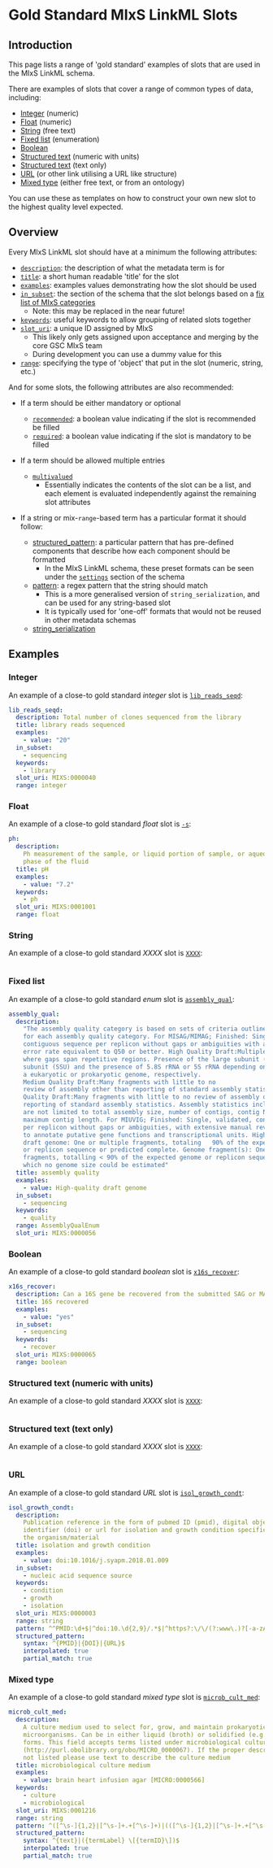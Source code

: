 # Gold Standard MIxS LinkML Slots

## Introduction

This page lists a range of 'gold standard' examples of slots that are used in the MIxS LinkML schema.

There are examples of slots that cover a range of common types of data, including:

- [Integer](#integer) (numeric)
- [Float](#float) (numeric)
- [String](#string) (free text)
- [Fixed list](#fixed-list) (enumeration)
- [Boolean](#boolean)
- [Structured text](#structured-text-numeric-with-units) (numeric with units)
- [Structured text](#structured-text-text-only) (text only)
- [URL](#url) (or other link utilising a URL like structure)
- [Mixed type](#mixed-type) (either free text, or from an ontology)

You can use these as templates on how to construct your own new slot to the highest quality level expected.

## Overview

Every MIxS LinkML slot should have at a minimum the following attributes:

- [`description`](https://linkml.io/linkml/schemas/metadata.html#providing-descriptions): the description of what the metadata term is for
- [`title`](https://linkml.io/linkml-model/latest/docs/title/): a short human readable 'title' for the slot
- [`examples`](https://linkml.io/linkml-model/latest/docs/examples/): examples values demonstrating how the slot should be used
- [`in_subset`](https://linkml.io/linkml-model/latest/docs/in_subset/): the section of the schema that the slot belongs based on a [fix list of MIxS categories](https://github.com/GenomicsStandardsConsortium/mixs/blob/609b0f567486f64cb7061246588d8006f87fa138/src/mixs/schema/mixs.yaml#L21-L26)
  - Note: this may be replaced in the near future!
- [`keywords`](https://linkml.io/linkml-model/latest/docs/keywords/): useful keywords to allow grouping of related slots together
- [`slot_uri`](https://linkml.io/linkml-model/latest/docs/slot_uri/): a unique ID assigned by MIxS
  - This likely only gets assigned upon acceptance and merging by the core GSC MIxS team
  - During development you can use a dummy value for this
- [`range`](https://linkml.io/linkml/schemas/slots.html#ranges): specifying the type of 'object' that put in the slot (numeric, string, etc.)

And for some slots, the following attributes are also recommended:

- If a term should be either mandatory or optional
  - [`recommended`](https://linkml.io/linkml/schemas/slots.html#recommended): a boolean value indicating if the slot is recommended be filled
  - [`required`](https://linkml.io/linkml/schemas/slots.html#required): a boolean value indicating if the slot is mandatory to be filled
- If a term should be allowed multiple entries

  - [`multivalued`](https://linkml.io/linkml/schemas/slots.html#multivalued)
    - Essentially indicates the contents of the slot can be a list, and each element is evaluated independently against the remaining slot attributes

- If a string or mix-`range`-based term has a particular format it should follow:

  - [structured_pattern](https://linkml.io/linkml/schemas/constraints.html#structured-patterns): a particular pattern that has pre-defined components that describe how each component should be formatted
    - In the MIxS LinkML schema, these preset formats can be seen under the [`settings`](https://github.com/GenomicsStandardsConsortium/mixs/blob/609b0f567486f64cb7061246588d8006f87fa138/src/mixs/schema/mixs.yaml#L21852-L21887) section of the schema
  - [pattern](https://linkml.io/linkml/schemas/constraints.html#patterns): a regex pattern that the string should match
    - This is a more generalised version of `string_serialization`, and can be used for any string-based slot
    - It is typically used for 'one-off' formats that would not be reused in other metadata schemas
  - [string_serialization](https://linkml.io/linkml/schemas/constraints.html#string-serialization)

## Examples

### Integer

An example of a close-to gold standard _integer_ slot is [`lib_reads_seqd`](https://genomicsstandardsconsortium.github.io/mixs/0000040/):

```yaml
lib_reads_seqd:
  description: Total number of clones sequenced from the library
  title: library reads sequenced
  examples:
    - value: "20"
  in_subset:
    - sequencing
  keywords:
    - library
  slot_uri: MIXS:0000040
  range: integer
```

<!--
JFY comment: I don't like this so much as:

- the description is very minimal, the example value is in quotes
- single example (I like a few, even for very simple terms)
- only one keyword
- no recommended or required
-->

<!--
TODO: for all examples, explain why it's good/the particularties
-->

### Float

An example of a close-to gold standard _float_ slot is [`-s`](https://genomicsstandardsconsortium.github.io/mixs/0001001/):

```yaml
ph:
  description:
    Ph measurement of the sample, or liquid portion of sample, or aqueous
    phase of the fluid
  title: pH
  examples:
    - value: "7.2"
  keywords:
    - ph
  slot_uri: MIXS:0001001
  range: float
```

<!--
JFY comment: I don't like this so much as:

- the description is very minimal, the example value is in quotes
- single example (I like a few, even for very simple terms)
- only one keyword
- no recommended or required
-->

### String

An example of a close-to gold standard _XXXX_ slot is [`XXXX`](https://genomicsstandardsconsortium.github.io/mixs/XXXXXXXX/):

```yaml

```

<!--
JFY comment: I don't like this so much as:

- single example
-->

### Fixed list

An example of a close-to gold standard _enum_ slot is [`assembly_qual`](https://genomicsstandardsconsortium.github.io/mixs/0000056/):

```yaml
assembly_qual:
  description:
    "The assembly quality category is based on sets of criteria outlined
    for each assembly quality category. For MISAG/MIMAG; Finished: Single, validated,
    contiguous sequence per replicon without gaps or ambiguities with a consensus
    error rate equivalent to Q50 or better. High Quality Draft:Multiple fragments
    where gaps span repetitive regions. Presence of the large subunit (LSU) RNA, small
    subunit (SSU) and the presence of 5.8S rRNA or 5S rRNA depending on whether it is
    a eukaryotic or prokaryotic genome, respectively.
    Medium Quality Draft:Many fragments with little to no
    review of assembly other than reporting of standard assembly statistics. Low
    Quality Draft:Many fragments with little to no review of assembly other than
    reporting of standard assembly statistics. Assembly statistics include, but
    are not limited to total assembly size, number of contigs, contig N50/L50, and
    maximum contig length. For MIUVIG; Finished: Single, validated, contiguous sequence
    per replicon without gaps or ambiguities, with extensive manual review and editing
    to annotate putative gene functions and transcriptional units. High-quality
    draft genome: One or multiple fragments, totaling   90% of the expected genome
    or replicon sequence or predicted complete. Genome fragment(s): One or multiple
    fragments, totalling < 90% of the expected genome or replicon sequence, or for
    which no genome size could be estimated"
  title: assembly quality
  examples:
    - value: High-quality draft genome
  in_subset:
    - sequencing
  keywords:
    - quality
  range: AssemblyQualEnum
  slot_uri: MIXS:0000056
```

<!--
JFY comment: I don't like this so much as:

- single example
-->

### Boolean

An example of a close-to gold standard _boolean_ slot is [`x16s_recover`](https://genomicsstandardsconsortium.github.io/mixs/0000065/):

```yaml
x16s_recover:
  description: Can a 16S gene be recovered from the submitted SAG or MAG?
  title: 16S recovered
  examples:
    - value: "yes"
  in_subset:
    - sequencing
  keywords:
    - recover
  slot_uri: MIXS:0000065
  range: boolean
```

<!--
JFY comment: I don't like this so much as:

- no recommended or required
-->

### Structured text (numeric with units)

An example of a close-to gold standard _XXXX_ slot is [`XXXX`](https://genomicsstandardsconsortium.github.io/mixs/XXXXXXXX/):

```yaml

```

<!--
JFY comment: I don't like this so much as:

- single example
-->

### Structured text (text only)

An example of a close-to gold standard _XXXX_ slot is [`XXXX`](https://genomicsstandardsconsortium.github.io/mixs/XXXXXXXX/):

```yaml

```

<!--
JFY comment: I don't like this so much as:

- single example
-->

### URL

An example of a close-to gold standard _URL_ slot is [`isol_growth_condt`](https://genomicsstandardsconsortium.github.io/mixs/0000003/):

```yaml
isol_growth_condt:
  description:
    Publication reference in the form of pubmed ID (pmid), digital object
    identifier (doi) or url for isolation and growth condition specifications of
    the organism/material
  title: isolation and growth condition
  examples:
    - value: doi:10.1016/j.syapm.2018.01.009
  in_subset:
    - nucleic acid sequence source
  keywords:
    - condition
    - growth
    - isolation
  slot_uri: MIXS:0000003
  range: string
  pattern: ^^PMID:\d+$|^doi:10.\d{2,9}/.*$|^https?:\/\/(?:www\.)?[-a-zA-Z0-9@:%._\+~#=]{1,256}\.[a-zA-Z0-9()]{1,6}\b(?:[-a-zA-Z0-9()@:%_\+.~#?&\/=]*)$$
  structured_pattern:
    syntax: ^{PMID}|{DOI}|{URL}$
    interpolated: true
    partial_match: true
```

<!--
JFY comment: I don't like this so much as:

- Single example, even though multiple URL types
-->

### Mixed type

An example of a close-to gold standard _mixed type_ slot is [`microb_cult_med`](https://genomicsstandardsconsortium.github.io/mixs/0001216/):

```yaml
microb_cult_med:
  description:
    A culture medium used to select for, grow, and maintain prokaryotic
    microorganisms. Can be in either liquid (broth) or solidified (e.g. with agar)
    forms. This field accepts terms listed under microbiological culture medium
    (http://purl.obolibrary.org/obo/MICRO_0000067). If the proper descriptor is
    not listed please use text to describe the culture medium
  title: microbiological culture medium
  examples:
    - value: brain heart infusion agar [MICRO:0000566]
  keywords:
    - culture
    - microbiological
  slot_uri: MIXS:0001216
  range: string
  pattern: ^([^\s-]{1,2}|[^\s-]+.+[^\s-]+)|(([^\s-]{1,2}|[^\s-]+.+[^\s-]+) \[[a-zA-Z]{2,}:[a-zA-Z0-9]\d+\])$
  structured_pattern:
    syntax: ^{text}|({termLabel} \[{termID}\])$
    interpolated: true
    partial_match: true
```

<!--
JFY comment: I don't like this so much as:

- Single example, even though it can be an ontology term OR a free text
-->
